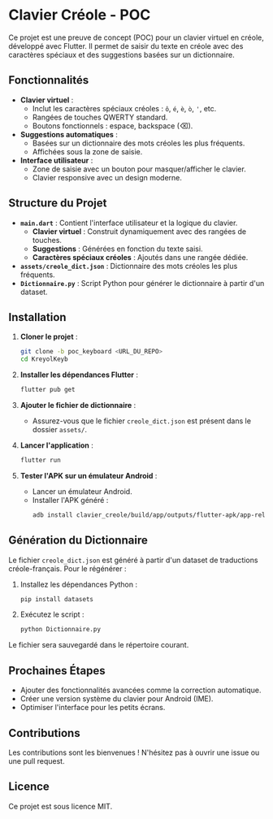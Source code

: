 # Clavier Créole - POC

Ce projet est une preuve de concept (POC) pour un clavier virtuel en créole, développé avec Flutter. Il permet de saisir du texte en créole avec des caractères spéciaux et des suggestions basées sur un dictionnaire.

## Fonctionnalités

- **Clavier virtuel** :
  - Inclut les caractères spéciaux créoles : `ô`, `é`, `è`, `ò`, `'`, etc.
  - Rangées de touches QWERTY standard.
  - Boutons fonctionnels : espace, backspace (⌫).
- **Suggestions automatiques** :
  - Basées sur un dictionnaire des mots créoles les plus fréquents.
  - Affichées sous la zone de saisie.
- **Interface utilisateur** :
  - Zone de saisie avec un bouton pour masquer/afficher le clavier.
  - Clavier responsive avec un design moderne.

## Structure du Projet

- **`main.dart`** : Contient l'interface utilisateur et la logique du clavier.
  - **Clavier virtuel** : Construit dynamiquement avec des rangées de touches.
  - **Suggestions** : Générées en fonction du texte saisi.
  - **Caractères spéciaux créoles** : Ajoutés dans une rangée dédiée.
- **`assets/creole_dict.json`** : Dictionnaire des mots créoles les plus fréquents.
- **`Dictionnaire.py`** : Script Python pour générer le dictionnaire à partir d'un dataset.

## Installation

1. **Cloner le projet** :
   ```bash
   git clone -b poc_keyboard <URL_DU_REPO>
   cd KreyolKeyb
   ```

2. **Installer les dépendances Flutter** :
   ```bash
   flutter pub get
   ```

3. **Ajouter le fichier de dictionnaire** :
   - Assurez-vous que le fichier `creole_dict.json` est présent dans le dossier `assets/`.

4. **Lancer l'application** :
   ```bash
   flutter run
   ```

5. **Tester l'APK sur un émulateur Android** :
   - Lancer un émulateur Android.
   - Installer l'APK généré :
     ```bash
     adb install clavier_creole/build/app/outputs/flutter-apk/app-release.apk
     ```

## Génération du Dictionnaire

Le fichier `creole_dict.json` est généré à partir d'un dataset de traductions créole-français. Pour le régénérer :

1. Installez les dépendances Python :
   ```bash
   pip install datasets
   ```

2. Exécutez le script :
   ```bash
   python Dictionnaire.py
   ```

Le fichier sera sauvegardé dans le répertoire courant.

## Prochaines Étapes

- Ajouter des fonctionnalités avancées comme la correction automatique.
- Créer une version système du clavier pour Android (IME).
- Optimiser l'interface pour les petits écrans.

## Contributions

Les contributions sont les bienvenues ! N'hésitez pas à ouvrir une issue ou une pull request.

## Licence

Ce projet est sous licence MIT.